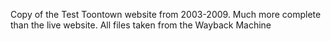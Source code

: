 Copy of the Test Toontown website from 2003-2009. Much more complete than the live website.
All files taken from the Wayback Machine
